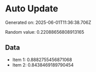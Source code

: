 # Auto Update

Generated on: 2025-06-01T11:36:38.706Z

Random value: 0.22088656808913165

## Data

- Item 1: 0.8882755456871068
- Item 2: 0.8438469189790454